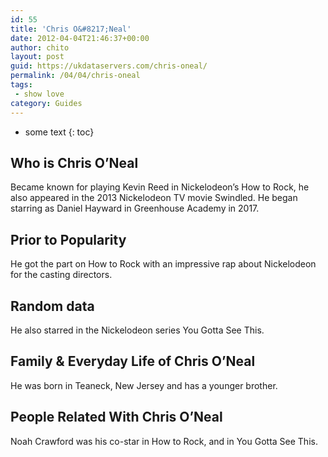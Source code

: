 ```yaml
---
id: 55
title: 'Chris O&#8217;Neal'
date: 2012-04-04T21:46:37+00:00
author: chito
layout: post
guid: https://ukdataservers.com/chris-oneal/
permalink: /04/04/chris-oneal
tags:
 - show love
category: Guides
---
```


* some text
{: toc}


## Who is  Chris O&#8217;Neal
                  
                  
                  
Became known for playing Kevin Reed in Nickelodeon&#8217;s How to Rock, he also appeared in the 2013 Nickelodeon TV movie Swindled. He began starring as Daniel Hayward in Greenhouse Academy in 2017.
                  
                
                
                
## Prior to Popularity 
                  
                  
                  
He got the part on How to Rock with an impressive rap about Nickelodeon for the casting directors. 
                  
                
                
                
## Random data 
                  
                  
                  
He also starred in the Nickelodeon series You Gotta See This. 
                  
                
                
                
## Family & Everyday Life of Chris O&#8217;Neal
                  
                  
                  
He was born in Teaneck, New Jersey and has a younger brother. 
                  
                
                
                
## People Related With  Chris O&#8217;Neal
                  
                  
                  
Noah Crawford was his co-star in How to Rock, and in You Gotta See This. 
                  
                
              
            
          
          
          
    
    
  
